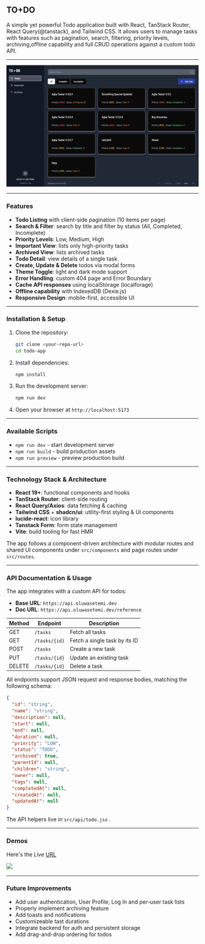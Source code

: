 ## TO+DO

A simple yet powerful Todo application built with React, TanStack Router, React Query(@tanstack), and Tailwind CSS. It allows users to manage tasks with features such as pagination, search, filtering, priority levels, archiving,offline capability and full CRUD operations against a custom todo API.

---

![](./public/ss/image.png)

---

### Features

* **Todo Listing** with client-side pagination (10 items per page)
* **Search & Filter**: search by title and filter by status (All, Completed, Incomplete)
* **Priority Levels**: Low, Medium, High
* **Important View**: lists only high-priority tasks
* **Archived View**: lists archived tasks
* **Todo Detail**: view details of a single task
* **Create, Update & Delete** todos via modal forms
* **Theme Toggle**: light and dark mode support
* **Error Handling**: custom 404 page and Error Boundary
* **Cache API responses** using localStorage (localforage)
* **Offline capability** with IndexedDB (Dexie.js)
* **Responsive Design**: mobile-first, accessible UI

---

### Installation & Setup

1. Clone the repository:

   ```bash
   git clone <your-repo-url>
   cd todo-app
   ```
2. Install dependencies:

   ```bash
   npm install
   ```
3. Run the development server:

   ```bash
   npm run dev
   ```
4. Open your browser at `http://localhost:5173`

---

### Available Scripts

* `npm run dev` - start development server
* `npm run build` - build production assets
* `npm run preview` - preview production build

---

### Technology Stack & Architecture

* **React 19+**: functional components and hooks
* **TanStack Router**: client-side routing
* **React Query/Axios**: data fetching & caching
* **Tailwind CSS** + **shadcn/ui**: utility-first styling & UI components
* **lucide-react**: icon library
* **Tanstack Form**: form state management
* **Vite**: build tooling for fast HMR

The app follows a component-driven architecture with modular routes and shared UI components under `src/components` and page routes under `src/routes`.

---

### API Documentation & Usage

The app integrates with a custom API for todos:

* **Base URL**: `https://api.oluwasetemi.dev`
* **Doc URL**: `https://api.oluwasetemi.dev/reference`

| Method | Endpoint      | Description                   |
| ------ | ------------- | ----------------------------- |
| GET    | `/tasks`      | Fetch all tasks               |
| GET    | `/tasks/{id}` | Fetch a single task by its ID |
| POST   | `/tasks`      | Create a new task             |
| PUT    | `/tasks/{id}` | Update an existing task       |
| DELETE | `/tasks/{id}` | Delete a task                 |

All endpoints support JSON request and response bodies, matching the following schema:

```json
{
  "id": "string",
  "name": "string",
  "description": null,
  "start": null,
  "end": null,
  "duration": null,
  "priority": "LOW",
  "status": "TODO",
  "archived": true,
  "parentId": null,
  "children": "string",
  "owner": null,
  "tags": null,
  "completedAt": null,
  "createdAt": null,
  "updatedAt": null
}
```

The API helpers live in `src/api/todo.jsx` .

---

### Demos

Here's the Live [URL](https://t0d0z.netlify.app/)

![](./public/ss/Screen%20Recording%202025-06-15%20at%2012.58.16.gif)

---


### Future Improvements

* Add user authentication, User Profile, Log In and per-user task lists
* Properly implement archiving feature
* Add toasts and notifications
* Customizeable tast durations
* Integrate backend for auth and persistent storage
* Add drag-and-drop ordering for todos
